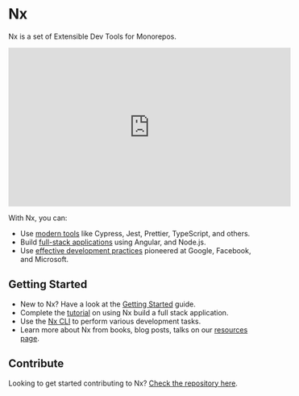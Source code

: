 # Nx

Nx is a set of Extensible Dev Tools for Monorepos.

<iframe width="560" height="315" src="https://www.youtube.com/embed/mVKMse-gFBI" frameborder="0" allow="accelerometer; autoplay; encrypted-media; gyroscope; picture-in-picture" allowfullscreen></iframe>

With Nx, you can:

- Use [modern tools](/angular/fundamentals/use-modern-tools) like Cypress, Jest, Prettier, TypeScript, and others.
- Build [full-stack applications](/angular/fundamentals/build-full-stack-applications) using Angular, and Node.js.
- Use [effective development practices](/angular/fundamentals/monorepos-automation) pioneered at Google, Facebook, and Microsoft.

## Getting Started

- New to Nx? Have a look at the [Getting Started](/angular/getting-started/getting-started) guide.
- Complete the [tutorial](/angular/tutorial/01-create-application) on using Nx build a full stack application.
- Use the [Nx CLI](/angular/guides/cli) to perform various development tasks.
- Learn more about Nx from books, blog posts, talks on our [resources page](/angular/getting-started/resources).

## Contribute

Looking to get started contributing to Nx? [Check the repository here](http://github.com/nrwl/nx).
